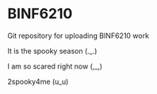 # BINF6210

Git repository for uploading BINF6210 work

It is the spooky season (._.)

I am so scared right now (,_,)

2spooky4me (u_u)
